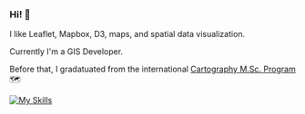 <!--[![Anurag's GitHub stats](https://github-readme-stats.vercel.app/api?username=sebastian-ch)](https://github.com/anuraghazra/github-readme-stats) -->


### Hi! :ocean:

I like Leaflet, Mapbox, D3, maps, and spatial data visualization.

Currently I'm a GIS Developer.

Before that, I gradatuated from the international [Cartography M.Sc. Program](https://cartographymaster.eu/) :world_map:

[![My Skills](https://skillicons.dev/icons?i=js,ts,react,svelte,d3,html,css,azure,django,py,electron,express,nodejs,figma,ai,ps,git,github,gitlab,postgres,sqlite,postman,vscode,vite&perline=6)](https://skillicons.dev)



